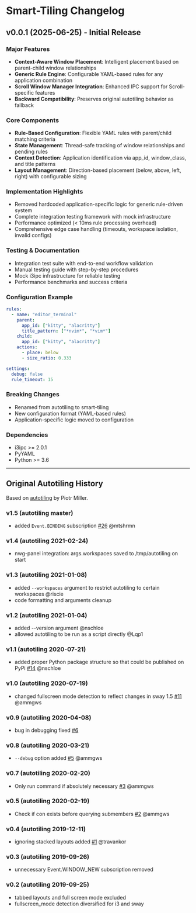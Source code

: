 # Smart-Tiling Changelog

## v0.0.1 (2025-06-25) - Initial Release

### Major Features
- **Context-Aware Window Placement**: Intelligent placement based on parent-child window relationships
- **Generic Rule Engine**: Configurable YAML-based rules for any application combination
- **Scroll Window Manager Integration**: Enhanced IPC support for Scroll-specific features
- **Backward Compatibility**: Preserves original autotiling behavior as fallback

### Core Components
- **Rule-Based Configuration**: Flexible YAML rules with parent/child matching criteria
- **State Management**: Thread-safe tracking of window relationships and pending rules
- **Context Detection**: Application identification via app_id, window_class, and title patterns
- **Layout Management**: Direction-based placement (below, above, left, right) with configurable sizing

### Implementation Highlights
- Removed hardcoded application-specific logic for generic rule-driven system
- Complete integration testing framework with mock infrastructure
- Performance optimized (< 10ms rule processing overhead)
- Comprehensive edge case handling (timeouts, workspace isolation, invalid configs)

### Testing & Documentation
- Integration test suite with end-to-end workflow validation
- Manual testing guide with step-by-step procedures
- Mock i3ipc infrastructure for reliable testing
- Performance benchmarks and success criteria

### Configuration Example
```yaml
rules:
  - name: "editor_terminal"
    parent:
      app_id: ["kitty", "alacritty"]
      title_pattern: ["*nvim*", "*vim*"]
    child:
      app_id: ["kitty", "alacritty"] 
    actions:
      - place: below
      - size_ratio: 0.333

settings:
  debug: false
  rule_timeout: 15
```

### Breaking Changes
- Renamed from autotiling to smart-tiling
- New configuration format (YAML-based rules)
- Application-specific logic moved to configuration

### Dependencies
- i3ipc >= 2.0.1
- PyYAML
- Python >= 3.6

---

## Original Autotiling History

Based on [autotiling](https://github.com/nwg-piotr/autotiling) by Piotr Miller.

### v1.5 (autotiling master)
- added `Event.BINDING` subscription [#26](https://github.com/nwg-piotr/autotiling/issues/26) @mtshrmn

### v1.4 (autotiling 2021-02-24)
- nwg-panel integration: args.workspaces saved to /tmp/autotiling on start

### v1.3 (autotiling 2021-01-08)
- added `--workspaces` argument to restrict autotiling to certain workspaces @riscie
- code formatting and arguments cleanup

### v1.2 (autotiling 2021-01-04)
- added --version argument @nschloe
- allowed autotiling to be run as a script directly @Lqp1

### v1.1 (autotiling 2020-07-21)
- added proper Python package structure so that could be published on PyPi 
[#14](https://github.com/nwg-piotr/autotiling/pull/14) @nschloe

### v1.0 (autotiling 2020-07-19)
- changed fullscreen mode detection to reflect changes in sway 1.5 
[#11](https://github.com/nwg-piotr/autotiling/pull/11) @ammgws

### v0.9 (autotiling 2020-04-08)
- bug in debugging fixed [#6](https://github.com/nwg-piotr/autotiling/pull/6)

### v0.8 (autotiling 2020-03-21)
- `--debug` option added [#5](https://github.com/nwg-piotr/autotiling/pull/5) @ammgws

### v0.7 (autotiling 2020-02-20)
- Only run command if absolutely necessary [#3](https://github.com/nwg-piotr/autotiling/pull/3) @ammgws

### v0.5 (autotiling 2020-02-19)
- Check if con exists before querying submembers [#2](https://github.com/nwg-piotr/autotiling/pull/2) @ammgws

### v0.4 (autotiling 2019-12-11)
- ignoring stacked layouts added [#1](https://github.com/nwg-piotr/autotiling/pull/1) @travankor

### v0.3 (autotiling 2019-09-26)
- unnecessary Event.WINDOW_NEW subscription removed

### v0.2 (autotiling 2019-09-25)
- tabbed layouts and full screen mode excluded
- fullscreen_mode detection diversified for i3 and sway

